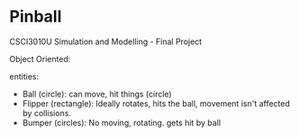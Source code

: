 # Pinball
CSCI3010U Simulation and Modelling - Final Project


Object Oriented:

entities:

- Ball (circle): can move, hit things (circle)
- Flipper (rectangle): Ideally rotates, hits the ball, movement isn't affected by collisions.
- Bumper (circles): No moving, rotating. gets hit by ball

